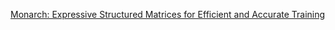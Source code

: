 [Monarch: Expressive Structured Matrices for Efficient and Accurate Training](https://arxiv.org/abs/2204.00595)